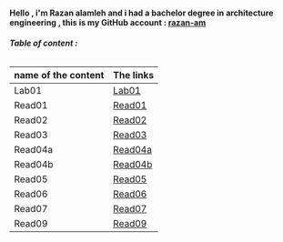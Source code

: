 #### **Hello , i'm Razan alamleh and i had a bachelor degree in architecture engineering , this is my GitHub account : [razan-am](https://github.com/Razan-am)**

###### **Table of content :**

| name of the content |                The links |
| ------------------- |--------------------------|
| Lab01               |[Lab01](https://razan-am.github.io/reading-notes/Lab01)|
| Read01              |[Read01](https://razan-am.github.io/reading-notes/Read:%2001%20-%20Learning%20Markdown)|
| Read02              |[Read02](https://razan-am.github.io/reading-notes/Read:%2002)|
| Read03              |[Read03](https://razan-am.github.io/reading-notes/Read:%2003)|
| Read04a             |[Read04a](https://razan-am.github.io/reading-notes/Read:%2004a)|
| Read04b             |[Read04b](https://razan-am.github.io/reading-notes/Read:%2004b)|
| Read05              |[Read05](https://razan-am.github.io/reading-notes/Read:%2005)|
| Read06              |[Read06](https://razan-am.github.io/reading-notes/Read:%2006)|
| Read07              |[Read07](https://razan-am.github.io/reading-notes/Read:%2007)|
| Read09              |[Read09](https://razan-am.github.io/reading-notes/Read:%2009)|


